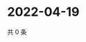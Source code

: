 # 2022-04-19

共 0 条

<!-- BEGIN WEIBO -->
<!-- 最后更新时间 Tue Apr 19 2022 12:31:46 GMT+0800 (China Standard Time) -->

<!-- END WEIBO -->
